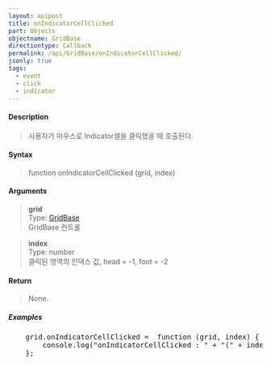 ```yaml
---
layout: apipost
title: onIndicatorCellClicked
part: Objects
objectname: GridBase
directiontype: Callback
permalink: /api/GridBase/onIndicatorCellClicked/
jsonly: true
tags:
  - event
  - click
  - indicator
---
```



#### Description

> 사용자가 마우스로 Indicator셀을 클릭했을 때 호출된다.  

#### Syntax

> function onIndicatorCellClicked (grid, index)  

#### Arguments

> **grid**  
> Type: [GridBase](/api/GridBase/)  
> GridBase 컨트롤  

> **index**  
> Type: number  
> 클릭된 영역의 인덱스 값, head = -1, foot = -2  

#### Return

> None.  

##### Examples 

<pre class="prettyprint">
    grid.onIndicatorCellClicked =  function (grid, index) {
        console.log("onIndicatorCellClicked : " + "(" + index + ")")
    };
</pre>

